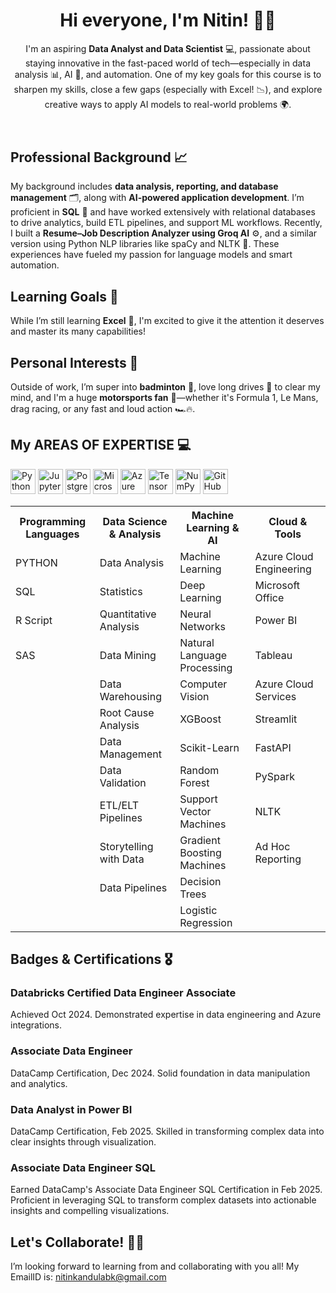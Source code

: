   <!-- Introduction Section -->
  <header>
    <h1>Hi everyone, I'm Nitin! 👋✨</h1>
        <p>
      I'm an aspiring <strong>Data Analyst and Data Scientist</strong> 💻, passionate about staying innovative in the fast-paced world of tech—especially in data analysis 📊, AI 🤖, and automation. One of my key goals for this course is to sharpen my skills, close a few gaps (especially with Excel! 📉), and explore creative ways to apply AI models to real-world problems 🌍.
    </p>

  </header>


  </section>

  <!-- Professional Background Section -->
  <section>
    <h2>Professional Background 📈</h2>
    <p>
      My background includes <strong>data analysis, reporting, and database management</strong> 🗂️, along with <strong>AI-powered application development</strong>. I’m proficient in <strong>SQL</strong> 🧠 and have worked extensively with relational databases to drive analytics, build ETL pipelines, and support ML workflows. Recently, I built a <strong>Resume–Job Description Analyzer using Groq AI</strong> ⚙️, and a similar version using Python NLP libraries like spaCy and NLTK 🐍. These experiences have fueled my passion for language models and smart automation.
    </p>
  </section>

  <!-- Learning Goals Section -->
  <section>
    <h2>Learning Goals 🚀</h2>
    <p>
      While I’m still learning <strong>Excel</strong> 📘, I'm excited to give it the attention it deserves and master its many capabilities!
    </p>
  </section>

  <!-- Personal Interests Section -->
  <section>
    <h2>Personal Interests 🎉</h2>
    <p>
      Outside of work, I’m super into <strong>badminton</strong> 🏸, love long drives 🚗 to clear my mind, and I'm a huge <strong>motorsports fan</strong> 🏁—whether it's Formula 1, Le Mans, drag racing, or any fast and loud action 🏎️🔥.
    </p>
  </section>

<!-- Tech Stack Section -->
<section>
  <h2>My AREAS OF EXPERTISE 💻</h2>
  <div class="tech-icons">
    <!-- Core Programming and Tools -->
    <img src="https://cdn.jsdelivr.net/gh/devicons/devicon/icons/python/python-original.svg" height="40" alt="Python Logo" title="Python">
    <img src="https://cdn.jsdelivr.net/gh/devicons/devicon/icons/jupyter/jupyter-original.svg" height="40" alt="Jupyter Logo" title="Jupyter">
    <img src="https://cdn.jsdelivr.net/gh/devicons/devicon/icons/postgresql/postgresql-original.svg" height="40" alt="PostgreSQL Logo" title="PostgreSQL">
    <img src="https://cdn.jsdelivr.net/gh/devicons/devicon/icons/microsoftsqlserver/microsoftsqlserver-plain.svg" height="40" alt="Microsoft SQL Server Logo" title="Microsoft SQL Server">
    <img src="https://cdn.jsdelivr.net/gh/devicons/devicon/icons/azure/azure-original.svg" height="40" alt="Azure Logo" title="Azure">
    <img src="https://cdn.jsdelivr.net/gh/devicons/devicon/icons/tensorflow/tensorflow-original.svg" height="40" alt="TensorFlow Logo" title="TensorFlow">
    <img src="https://cdn.jsdelivr.net/gh/devicons/devicon/icons/numpy/numpy-original.svg" height="40" alt="NumPy Logo" title="NumPy">
    <img src="https://cdn.jsdelivr.net/gh/devicons/devicon/icons/github/github-original.svg" height="40" alt="GitHub Logo" title="GitHub">
  </div>
<div class="skills-table">
  <table>
    <tr>
      <th>Programming Languages</th>
      <th>Data Science & Analysis</th>
      <th>Machine Learning & AI</th>
      <th>Cloud & Tools</th>
    </tr>
    <tr>
      <td>PYTHON</td>
      <td>Data Analysis</td>
      <td>Machine Learning</td>
      <td>Azure Cloud Engineering</td>
    </tr>
    <tr>
      <td>SQL</td>
      <td>Statistics</td>
      <td>Deep Learning</td>
      <td>Microsoft Office</td>
    </tr>
    <tr>
      <td>R Script</td>
      <td>Quantitative Analysis</td>
      <td>Neural Networks</td>
      <td>Power BI</td>
    </tr>
    <tr>
      <td>SAS</td>
      <td>Data Mining</td>
      <td>Natural Language Processing</td>
      <td>Tableau</td>
    </tr>
    <tr>
      <td></td>
      <td>Data Warehousing</td>
      <td>Computer Vision</td>
      <td>Azure Cloud Services</td>
    </tr>
    <tr>
      <td></td>
      <td>Root Cause Analysis</td>
      <td>XGBoost</td>
      <td>Streamlit</td>
    </tr>
    <tr>
      <td></td>
      <td>Data Management</td>
      <td>Scikit-Learn</td>
      <td>FastAPI</td>
    </tr>
    <tr>
      <td></td>
      <td>Data Validation</td>
      <td>Random Forest</td>
      <td>PySpark</td>
    </tr>
    <tr>
      <td></td>
      <td>ETL/ELT Pipelines</td>
      <td>Support Vector Machines</td>
      <td>NLTK</td>
    </tr>
    <tr>
      <td></td>
      <td>Storytelling with Data</td>
      <td>Gradient Boosting Machines</td>
      <td>Ad Hoc Reporting</td>
    </tr>
    <tr>
      <td></td>
      <td>Data Pipelines</td>
      <td>Decision Trees</td>
      <td></td>
    </tr>
    <tr>
      <td></td>
      <td></td>
      <td>Logistic Regression</td>
      <td></td>
    </tr>
  </table>
</div>
</section>

  <!-- Badges & Certifications Section -->
  <section>
    <h2>Badges &amp; Certifications 🎖️</h2>
    <div class="badges">
      <!-- Certification 1 -->
      <div class="badge-item">
        <h3>Databricks Certified Data Engineer Associate</h3>
        <p>Achieved Oct 2024. Demonstrated expertise in data engineering and Azure integrations.</p>
      </div>
      <!-- Certification 2 -->
      <div class="badge-item">
        <h3>Associate Data Engineer</h3>
        <p>DataCamp Certification, Dec 2024. Solid foundation in data manipulation and analytics.</p>
      </div>
      <!-- Certification 3 -->
      <div class="badge-item">
        <h3>Data Analyst in Power BI</h3>
        <p>DataCamp Certification, Feb 2025. Skilled in transforming complex data into clear insights through visualization.</p>
      </div>
      <!-- Certification 4 -->
      <div class="badge-item">
        <h3>Associate Data Engineer SQL</h3>
        <p>Earned DataCamp's Associate Data Engineer SQL Certification in Feb 2025. Proficient in leveraging SQL to transform complex datasets into actionable insights and compelling visualizations.</p>
      </div>
    </div>
  </section>
    <!-- Collaboration Callout Section -->
  <section>
    <h2>Let's Collaborate! 🤝💡</h2>
    <p>
      I’m looking forward to learning from and collaborating with you all!
      My EmailID is: <a href="mailto:nitinkandulabk@gmail.com">nitinkandulabk@gmail.com</a>
    </p>
    </p>
  </section>
</body>
</html>
